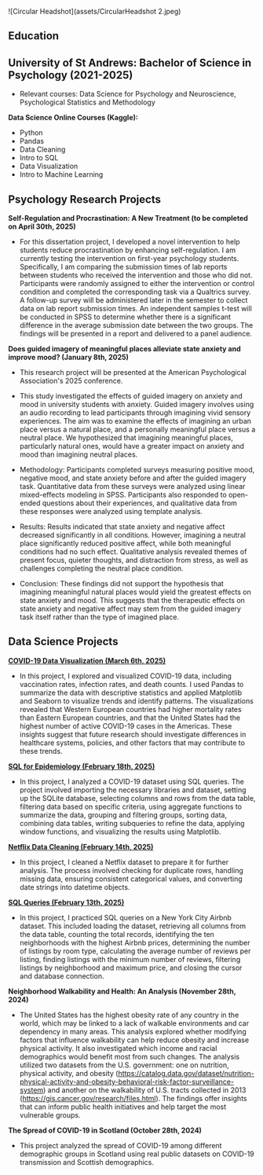 ![Circular Headshot](assets/CircularHeadshot 2.jpeg)

## Education 

## University of St Andrews: Bachelor of Science in Psychology (2021-2025)

* Relevant courses: Data Science for Psychology and Neuroscience, Psychological Statistics and Methodology

**Data Science Online Courses (Kaggle):** 

* Python
* Pandas
* Data Cleaning
* Intro to SQL
* Data Visualization
* Intro to Machine Learning

## Psychology Research Projects 

**Self-Regulation and Procrastination: A New Treatment (to be completed on April 30th, 2025)**

* For this dissertation project, I developed a novel intervention to help students reduce procrastination by enhancing self-regulation. I am currently testing the intervention on first-year psychology students. Specifically, I am comparing the submission times of lab reports between students who received the intervention and those who did not. Participants were randomly assigned to either the intervention or control condition and completed the corresponding task via a Qualtrics survey. A follow-up survey will be administered later in the semester to collect data on lab report submission times. An independent samples t-test will be conducted in SPSS to determine whether there is a significant difference in the average submission date between the two groups. The findings will be presented in a report and delivered to a panel audience.

**Does guided imagery of meaningful places alleviate state anxiety and improve mood? (January 8th, 2025)**  

* This research project will be presented at the American Psychological Association's 2025 conference. 

* This study investigated the effects of guided imagery on anxiety and mood in university students with anxiety. Guided imagery involves using an audio recording to lead participants through imagining vivid sensory experiences. The aim was to examine the effects of imagining an urban place versus a natural place, and a personally meaningful place versus a neutral place. We hypothesized that imagining meaningful places, particularly natural ones, would have a greater impact on anxiety and mood than imagining neutral places.

* Methodology: Participants completed surveys measuring positive mood, negative mood, and state anxiety before and after the guided imagery task. Quantitative data from these surveys were analyzed using linear mixed-effects modeling in SPSS. Participants also responded to open-ended questions about their experiences, and qualitative data from these responses were analyzed using template analysis.

* Results: Results indicated that state anxiety and negative affect decreased significantly in all conditions. However, imagining a neutral place significantly reduced positive affect, while both meaningful conditions had no such effect. Qualitative analysis revealed themes of present focus, quieter thoughts, and distraction from stress, as well as challenges completing the neutral place condition.

* Conclusion: These findings did not support the hypothesis that imagining meaningful natural places would yield the greatest effects on state anxiety and mood. This suggests that the therapeutic effects on state anxiety and negative affect may stem from the guided imagery task itself rather than the type of imagined place.

## Data Science Projects 

[**COVID-19 Data Visualization (March 6th, 2025)**](https://colab.research.google.com/drive/1iCFzlUV6_f3x_OPRluk7g0FTgm5R7HgL?usp=sharing)  

* In this project, I explored and visualized COVID-19 data, including vaccination rates, infection rates, and death counts. I used Pandas to summarize the data with descriptive statistics and applied Matplotlib and Seaborn to visualize trends and identify patterns. The visualizations revealed that Western European countries had higher mortality rates than Eastern European countries, and that the United States had the highest number of active COVID-19 cases in the Americas. These insights suggest that future research should investigate differences in healthcare systems, policies, and other factors that may contribute to these trends.

[**SQL for Epidemiology (February 18th, 2025)**](https://colab.research.google.com/drive/1Yvm1C0Kf2UpUrJtIVUjgzXXAHHItxsnB?usp=sharing)

* In this project, I analyzed a COVID-19 dataset using SQL queries. The project involved importing the necessary libraries and dataset, setting up the SQLite database, selecting columns and rows from the data table, filtering data based on specific criteria, using aggregate functions to summarize the data, grouping and filtering groups, sorting data, combining data tables, writing subqueries to refine the data, applying window functions, and visualizing the results using Matplotlib.

[**Netflix Data Cleaning (February 14th, 2025)**](https://colab.research.google.com/drive/139d9Wz4gKFJGWEk9LVYPu-VnOEwkTTEb?usp=sharing) 

* In this project, I cleaned a Netflix dataset to prepare it for further analysis. The process involved checking for duplicate rows, handling missing data, ensuring consistent categorical values, and converting date strings into datetime objects. 

[**SQL Queries (February 13th, 2025)**](https://colab.research.google.com/drive/14V-zfb2khPWpBXZJdGvhL_MmF0uTtUNo?usp=sharing)  

* In this project, I practiced SQL queries on a New York City Airbnb dataset. This included loading the dataset, retrieving all columns from the data table, counting the total records, identifying the ten neighborhoods with the highest Airbnb prices, determining the number of listings by room type, calculating the average number of reviews per listing, finding listings with the minimum number of reviews, filtering listings by neighborhood and maximum price, and closing the cursor and database connection. 

**Neighborhood Walkability and Health: An Analysis (November 28th, 2024)**  

* The United States has the highest obesity rate of any country in the world, which may be linked to a lack of walkable environments and car dependency in many areas. This analysis explored whether modifying factors that influence walkability can help reduce obesity and increase physical activity. It also investigated which income and racial demographics would benefit most from such changes. The analysis utilized two datasets from the U.S. government: one on nutrition, physical activity, and obesity (https://catalog.data.gov/dataset/nutrition-physical-activity-and-obesity-behavioral-risk-factor-surveillance-system) and another on the walkability of U.S. tracts collected in 2013 (https://gis.cancer.gov/research/files.html). The findings offer insights that can inform public health initiatives and help target the most vulnerable groups.

**The Spread of COVID-19 in Scotland (October 28th, 2024)** 

* This project analyzed the spread of COVID-19 among different demographic groups in Scotland using real public datasets on COVID-19 transmission and Scottish demographics.




